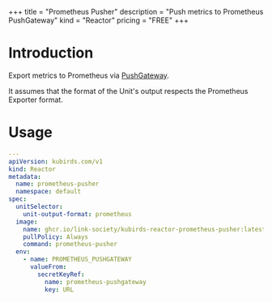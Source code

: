 +++
title = "Prometheus Pusher"
description = "Push metrics to Prometheus PushGateway"
kind = "Reactor"
pricing = "FREE"
+++

# Introduction

Export metrics to Prometheus via [PushGateway](https://github.com/prometheus/pushgateway).

It assumes that the format of the Unit's output respects the Prometheus Exporter format.

# Usage

```yaml
---
apiVersion: kubirds.com/v1
kind: Reactor
metadata:
  name: prometheus-pusher
  namespace: default
spec:
  unitSelector:
    unit-output-format: prometheus
  image:
    name: ghcr.io/link-society/kubirds-reactor-prometheus-pusher:latest
    pullPolicy: Always
    command: prometheus-pusher
  env:
    - name: PROMETHEUS_PUSHGATEWAY
      valueFrom:
        secretKeyRef:
          name: prometheus-pushgateway
          key: URL
```